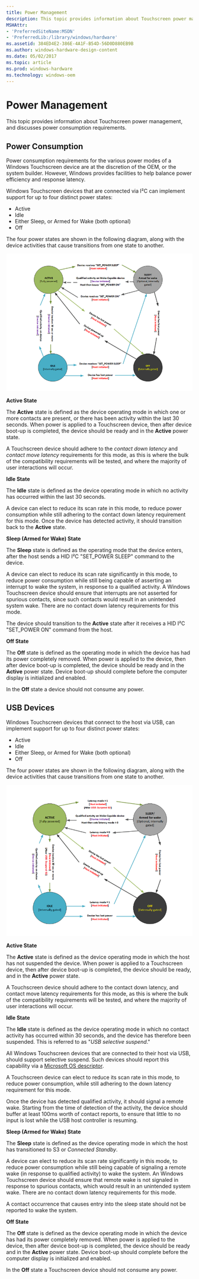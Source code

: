 ```yaml
---
title: Power Management
description: This topic provides information about Touchscreen power management, and discusses power consumption requirements.
MSHAttr:
- 'PreferredSiteName:MSDN'
- 'PreferredLib:/library/windows/hardware'
ms.assetid: 384ED4E2-386E-4A1F-B54D-56D0D880EB9B
ms.author: windows-hardware-design-content
ms.date: 05/02/2017
ms.topic: article
ms.prod: windows-hardware
ms.technology: windows-oem
---
```


#  Power Management


This topic provides information about Touchscreen power management, and discusses power consumption requirements.

## Power Consumption


Power consumption requirements for the various power modes of a Windows Touchscreen device are at the discretion of the OEM, or the system builder. However, Windows provides facilities to help balance power efficiency and response latency.

Windows Touchscreen devices that are connected via I²C can implement support for up to four distinct power states:

-   Active
-   Idle
-   Either Sleep, or Armed for Wake (both optional)
-   Off

The four power states are shown in the following diagram, along with the device activities that cause transitions from one state to another.

![diagram of the four power states for a windows touchscreen device connected via i2c. diagram also shows the device activities that cause transitions between states.](../images/pen-i2c-pwrstates.png)

**Active State**

The **Active** state is defined as the device operating mode in which one or more contacts are present, or there has been activity within the last 30 seconds. When power is applied to a Touchscreen device, then after device boot-up is completed, the device should be ready and in the **Active** power state.

A Touchscreen device should adhere to the *contact down latency* and *contact move latency* requirements for this mode, as this is where the bulk of the compatibility requirements will be tested, and where the majority of user interactions will occur.

**Idle State**

The **Idle** state is defined as the device operating mode in which no activity has occurred within the last 30 seconds.

A device can elect to reduce its scan rate in this mode, to reduce power consumption while still adhering to the contact down latency requirement for this mode. Once the device has detected activity, it should transition back to the **Active** state.

**Sleep (Armed for Wake) State**

The **Sleep** state is defined as the operating mode that the device enters, after the host sends a HID I²C "SET\_POWER SLEEP" command to the device.

A device can elect to reduce its scan rate significantly in this mode, to reduce power consumption while still being capable of asserting an interrupt to wake the system, in response to a qualified activity. A Windows Touchscreen device should ensure that interrupts are not asserted for spurious contacts, since such contacts would result in an unintended system wake. There are no contact down latency requirements for this mode.

The device should transition to the **Active** state after it receives a HID I²C "SET\_POWER ON" command from the host.

**Off State**

The **Off** state is defined as the operating mode in which the device has had its power completely removed. When power is applied to the device, then after device boot-up is completed, the device should be ready and in the **Active** power state. Device boot-up should complete before the computer display is initialized and enabled.

In the **Off** state a device should not consume any power.

## USB Devices


Windows Touchscreen devices that connect to the host via USB, can implement support for up to four distinct power states:

-   Active
-   Idle
-   Either Sleep, or Armed for Wake (both optional)
-   Off

The four power states are shown in the following diagram, along with the device activities that cause transitions from one state to another.

![diagram of the four power states for a windows touchscreen device connected via usb. diagram also shows the device activities that cause transitions between states.](../images/pen-usb-pwrstates.png)

**Active State**

The **Active** state is defined as the device operating mode in which the host has not suspended the device. When power is applied to a Touchscreen device, then after device boot-up is completed, the device should be ready, and in the **Active** power state.

A Touchscreen device should adhere to the contact down latency, and contact move latency requirements for this mode, as this is where the bulk of the compatibility requirements will be tested, and where the majority of user interactions will occur.

**Idle State**

The **Idle** state is defined as the device operating mode in which no contact activity has occurred within 30 seconds, and the device has therefore been suspended. This is referred to as "*USB selective suspend*."

All Windows Touchscreen devices that are connected to their host via USB, should support selective suspend. Such devices should report this capability via a [Microsoft OS descriptor](https://msdn.microsoft.com/library/windows/hardware/gg463179).

A Touchscreen device can elect to reduce its scan rate in this mode, to reduce power consumption, while still adhering to the down latency requirement for this mode.

Once the device has detected qualified activity, it should signal a remote wake. Starting from the time of detection of the activity, the device should buffer at least 100ms worth of contact reports, to ensure that little to no input is lost while the USB host controller is resuming.

**Sleep (Armed for Wake) State**

The **Sleep** state is defined as the device operating mode in which the host has transitioned to S3 or *Connected Standby*.

A device can elect to reduce its scan rate significantly in this mode, to reduce power consumption while still being capable of signaling a remote wake (in response to qualified activity) to wake the system. An Windows Touchscreen device should ensure that remote wake is not signaled in response to spurious contacts, which would result in an unintended system wake. There are no contact down latency requirements for this mode.

A contact occurrence that causes entry into the sleep state should not be reported to wake the system.

**Off State**

The **Off** state is defined as the device operating mode in which the device has had its power completely removed. When power is applied to the device, then after device boot-up is completed, the device should be ready and in the **Active** power state. Device boot-up should complete before the computer display is initialized and enabled.

In the **Off** state a Touchscreen device should not consume any power.

 

 






